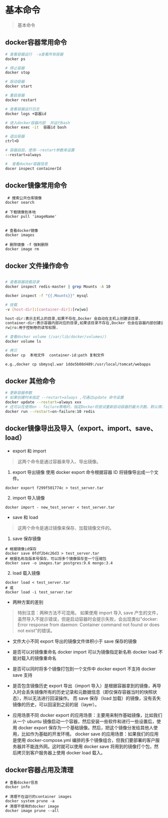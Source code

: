 # 基本命令
> 基本命令
## docker容器常用命令
```bash
# 查看容器运行  -a查看所有容器
docker ps 

# 停止容器
docker stop 

# 启动容器
docker start 

# 重启容器
docker restart 

# 查看容器运行日志
docker logs +容器id  

# 进入docker容器内部  并运行bash
docker exec -it  容器id bash   

# 退出容器  
ctrl+D

# 容器自启，使用--restart参数来设置
--restart=always   

#  查看docker容器信息
docer inspect containerId
```

## docker镜像常用命令
```shell script
 # 搜索公共仓库镜像
docker search

# 下载镜像到本地
docker pull 'imageName'


# 查看docker镜像
docker images 

# 删除镜像 -f 强制删除
docker image rm 

```
## docker 文件操作命令
```bash

# 查看容器挂载目录
docker inspect redis-master | grep Mounts -A 10

docker inspect -f "{{.Mounts}}" mysql

# 挂载
-v [host-dir]:[container-dir]:[rw|wo]

host-dir:表示主机上的目录,如果不存在,Docker 会自动在主机上创建该目录.
container-dir:表示容器内部对应的目录,如果该目录不存在,Docker 也会在容器内部创建该目录.
rw|ro:用于控制卷的读写权限.

# 查看docker volume (/var/lib/docker/volumes/)
docker volume ls  

# 拷贝
docker cp  本地文件  container-id:path 复制文件

e.g.,docker cp sbmysql.war 1dde5b08d489:/usr/local/tomcat/webapps

```
## docker 其他命令
```bash
# 更新容器参数
# 如果创建时未指定 --restart=always ,可通过update 命令设置
docker update --restart=always xxx
# 还可以在使用on - failure策略时，指定Docker将尝试重新启动容器的最大次数。默认情况下，Docker将尝试永远重新启动容器。
docker run --restart=on-failure:10 redis 
```

## docker镜像导出及导入（export、import、save、load）
- export 和 import
> 这两个命令是通过容器来导入、导出镜像。
1. export 导出镜像
使用 docker export 命令根据容器 ID 将镜像导出成一个文件。
```shell script
docker export f299f501774c > test_server.tar
```
2. import 导入镜像
```shell script
docker import - new_test_server < test_server.tar
```
- save 和 load
> 这两个命令是通过镜像来保存、加载镜像文件的。
1. save 保存镜像
```shell script
# 根据镜像id保存
docker save 0fdf2b4c26d3 > test_server.tar
# 根据名称及版本号保存，可以将多个镜像保存至一个压缩包
docker save -o images.tar postgres:9.6 mongo:3.4
```
2. load 载入镜像
```shell script
docker load < test_server.tar
# 或
docker load -i test_server.tar
```
- 两种方案的差别
> 特别注意：两种方法不可混用。
  如果使用 import 导入 save 产生的文件，虽然导入不提示错误，但是启动容器时会提示失败，会出现类似"docker: Error response from daemon: Container command not found or does not exist"的错误。
- 文件大小不同
export 导出的镜像文件体积小于 save 保存的镜像
- 是否可以对镜像重命名
docker import 可以为镜像指定新名称
docker load 不能对载入的镜像重命名

- 是否可以同时将多个镜像打包到一个文件中
docker export 不支持
docker save 支持

- 是否包含镜像历史
export 导出（import 导入）是根据容器拿到的镜像，再导入时会丢失镜像所有的历史记录和元数据信息（即仅保存容器当时的快照状态），所以无法进行回滚操作。
而 save 保存（load 加载）的镜像，没有丢失镜像的历史，可以回滚到之前的层（layer）。

- 应用场景不同
docker export 的应用场景：主要用来制作基础镜像，比如我们从一个 ubuntu 镜像启动一个容器，然后安装一些软件和进行一些设置后，使用 docker export 保存为一个基础镜像。然后，把这个镜像分发给其他人使用，比如作为基础的开发环境。
docker save 的应用场景：如果我们的应用是使用 docker-compose.yml 编排的多个镜像组合，但我们要部署的客户服务器并不能连外网。这时就可以使用 docker save 将用到的镜像打个包，然后拷贝到客户服务器上使用 docker load 载入。

## docker容器占用及清理
```shell script
# 查看docker信息
docker info

# 清理不在运行的container images
docker system prune -a
# 清理不使用的docker image
docker image prune --all
```
